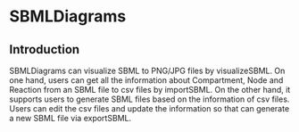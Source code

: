 # SBMLDiagrams

## Introduction
SBMLDiagrams can visualize SBML to PNG/JPG files by visualizeSBML.
On one hand, users can get all the information about Compartment, Node and Reaction from an SBML file to csv files by importSBML. 
On the other hand, it supports users to generate SBML files based on the information of csv files. 
Users can edit the csv files and update the information so that can generate a new SBML file via exportSBML.
